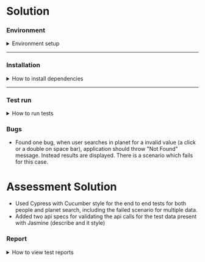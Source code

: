 # Solution

### Environment
<details>
  <summary>Environment setup</summary>

##### Softwares to Install
* Git
* Node.js

Validate the Installations by checking the versions of each:
```shell
node -v;
git --version;
```
</details>

***

### Installation
<details>
  <summary>How to install dependencies</summary>

1. Open the folder where you want to clone/download the project, and open the same folder in terminal and run below git clone command:
```shell
git clone https://github.com/hemasurendra/fedex_qa_assignment_Cypress.git
```
2. Navigate into the repository folder
```shell
cd fedex_qa_assignment_Cypress/
```
3. Install all required npm dependencies:
```shell
npm install
```
</details>

***

### Test run
<details>
  <summary>How to run tests</summary>

#### Before tests run
Before running the end to end cypress tests you need to **start the application** <br>
Please run in your terminal:
```shell
npm run start
```

#### Cypress run
To run all api and Ui tests:
```shell
npm run test
```
 - run cucumber UI only tests:
```shell
npm run test:e2e
```
- run integration only tests:
```shell
npm run test:integration
```

</details>


### Bugs
* Found one bug, when user searches in planet for a invalid value (a click or a double on space bar), application should throw "Not Found" message. Instead results are displayed. There is a scenario which fails for this case.

# Assessment Solution

* Used Cypress with Cucumber style for the end to end tests for both people and planet search, including the failed scenario for multiple data.
* Added two api specs for validating the api calls for the test data present with Jasmine (describe and it style)

### Report
<details>
  <summary>How to view test reports</summary>

  Cypress by defaults captures videos and also screenshots for failed scenarios and store it under cypress folder.

  I have used `cypress-mochawesome-reporter` for capturing test results and these reports can be accessed in path `cypress/reports/index.html`
</details>
